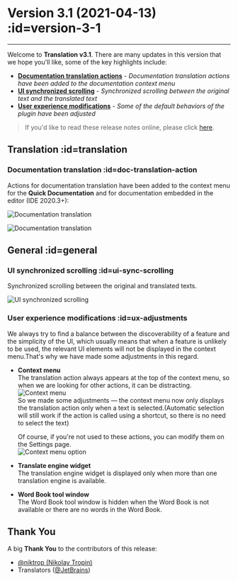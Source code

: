 # Version 3.1 (2021-04-13) :id=version-3-1

---

Welcome to **Translation v3.1**. There are many updates in this version that we hope you'll like, some of the key highlights include:

- [**Documentation translation actions**](#doc-translation-action) - _Documentation translation actions have been added to the documentation context menu_
- [**UI synchronized scrolling**](#ui-sync-scrolling) - _Synchronized scrolling between the original text and the translated text_
- [**User experience modifications**](#ux-adjustments) - _Some of the default behaviors of the plugin have been adjusted_

> If you'd like to read these release notes online, please click [here](#/ko/updates ':ignore :target=_blank').


## Translation :id=translation
### Documentation translation :id=doc-translation-action

Actions for documentation translation have been added to the context menu for the **Quick Documentation** and for documentation embedded in the editor (IDE 2020.3+):

![Documentation translation](/updates/img/v3_1/quick_doc.gif)

![Documentation translation](/updates/img/v3_1/rendered_doc.gif)

## General :id=general
### UI synchronized scrolling :id=ui-sync-scrolling

Synchronized scrolling between the original and translated texts.

![UI synchronized scrolling](/updates/img/v3_1/scroll.gif)

### User experience modifications :id=ux-adjustments

We always try to find a balance between the discoverability of a feature and the simplicity of the UI, which usually means that when a feature is unlikely to be used, the relevant UI elements will not be displayed in the context menu.That's why we have made some adjustments in this regard.

- **Context menu**  
  The translation action always appears at the top of the context menu, so when we are looking for other actions, it can be distracting.  
  ![Context menu](/updates/img/v3_1/context_menu.png)  
  So we made some adjustments — the context menu now only displays the translation action only when a text is selected.(Automatic selection will still work if the action is called using a shortcut, so there is no need to select the text)

  Of course, if you're not used to these actions, you can modify them on the Settings page.  
  ![Context menu option](/updates/img/v3_1/context_menu_option.png)
- **Translate engine widget**  
  The translation engine widget is displayed only when more than one translation engine is available.
- **Word Book tool window**  
  The Word Book tool window is hidden when the Word Book is not available or there are no words in the Word Book.

## Thank You

A big **Thank You** to the contributors of this release:

- [@niktrop (Nikolay Tropin)](https://github.com/niktrop)
- Translators ([@JetBrains](https://www.jetbrains.com))